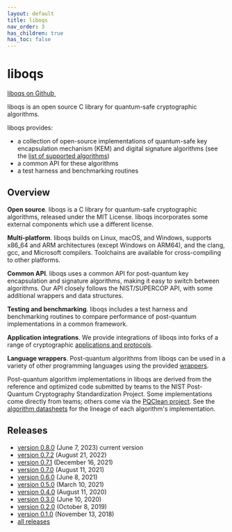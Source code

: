 ```yaml
---
layout: default
title: liboqs
nav_order: 3
has_children: true
has_toc: false
---
```


# liboqs

<div class="float-right"><a class="btn btn-purple" href="https://github.com/open-quantum-safe/liboqs">liboqs on Github <img src="{{ site.baseurl }}/img/logos/GitHub-Mark-Light-64px.png" style="height: 1em; padding-left: 1em; margin-bottom: -2px;"></a></div>

liboqs is an open source C library for quantum-safe cryptographic algorithms.

liboqs provides:


- a collection of open-source implementations of quantum-safe key encapsulation mechanism (KEM) and digital signature algorithms (see the [list of supported algorithms](algorithms))
- a common API for these algorithms
- a test harness and benchmarking routines

## Overview

**Open source**. liboqs is a C library for quantum-safe cryptographic algorithms, released under the MIT License. liboqs incorporates some external components which use a different license.

**Multi-platform**. liboqs builds on Linux, macOS, and Windows, supports x86_64 and ARM architectures (except Windows on ARM64), and the clang, gcc, and Microsoft compilers.  Toolchains are available for cross-compiling to other platforms.

**Common API**. liboqs uses a common API for post-quantum key encapsulation and signature algorithms, making it easy to switch between algorithms. Our API closely follows the NIST/SUPERCOP API, with some additional wrappers and data structures.

**Testing and benchmarking**. liboqs includes a test harness and benchmarking routines to compare performance of post-quantum implementations in a common framework.

**Application integrations**. We provide integrations of liboqs into forks of a range of cryptographic [applications and protocols](../applications).

**Language wrappers**. Post-quantum algorithms from liboqs can be used in a variety of other programming languages using the provided [wrappers](wrappers).

Post-quantum algorithm implementations in liboqs are derived from the reference and optimized code submitted by teams to the NIST Post-Quantum Cryptography Standardization Project.  Some implementations come directly from teams; others come via the [PQClean project](https://github.com/PQClean/PQClean).  See the [algorithm datasheets](algorithms) for the lineage of each algorithm's implementation.

## Releases

- [version 0.8.0](https://github.com/open-quantum-safe/liboqs/releases/tag/0.8.0) (June 7, 2023) <span class="label label-green">current version</span>
- [version 0.7.2](https://github.com/open-quantum-safe/liboqs/releases/tag/0.7.2) (August 21, 2022)
- [version 0.7.1](https://github.com/open-quantum-safe/liboqs/releases/tag/0.7.1) (December 16, 2021)
- [version 0.7.0](https://github.com/open-quantum-safe/liboqs/releases/tag/0.7.0) (August 11, 2021)
- [version 0.6.0](https://github.com/open-quantum-safe/liboqs/releases/tag/0.6.0) (June 8, 2021)
- [version 0.5.0](https://github.com/open-quantum-safe/liboqs/releases/tag/0.5.0) (March 10, 2021)
- [version 0.4.0](https://github.com/open-quantum-safe/liboqs/releases/tag/0.4.0) (August 11, 2020)
- [version 0.3.0](https://github.com/open-quantum-safe/liboqs/releases/tag/0.3.0) (June 10, 2020)
- [version 0.2.0](https://github.com/open-quantum-safe/liboqs/releases/tag/0.2.0) (October 8, 2019)
- [version 0.1.0](https://github.com/open-quantum-safe/liboqs/releases/tag/master-0.1.0) (November 13, 2018)
- [all releases](https://github.com/open-quantum-safe/liboqs/releases)
